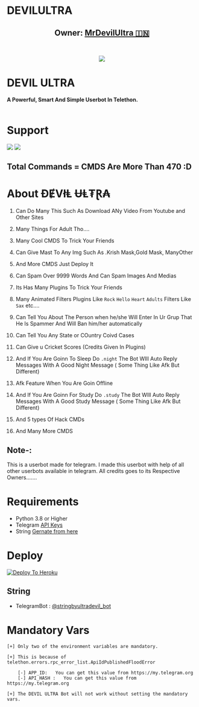 # DEVILULTRA

<h2 align="center"><b>Owner: <a href="https://telegram.dog/krish1303y">MrDevilUltra 🇮🇳</a></b></h2>
<br>
<p align="center"><a href="https://t.me/Devil_Ultra_Support_Channel"><img src="https://telegra.ph/file/07d55d71944a852ac6d5e.jpg"></a></p> 
</p>
<h1>DEVIL ULTRA</h1>
<b>A Powerful, Smart And Simple Userbot In Telethon.</b>
<br>
<br>





# Support
<a href="https://t.me//Devil_Ultra_Support_Channel"><img src="https://img.shields.io/badge/Join-Support%20Channel-red.svg?style=for-the-badge&logo=Telegram"></a>
<a href="https://t.me/friendsforeverunique"><img src="https://img.shields.io/badge/Join-Support%20Group-blue.svg?style=for-the-badge&logo=Telegram"></a>

## Total Commands = CMDS Are More Than 470 :D
# About ĐɆVłⱠ ɄⱠ₮Ɽ₳

1. Can Do Many This Such As Download ANy Video From Youtube and Other Sites

2. Many Things For Adult Tho....

3. Many Cool CMDS To Trick Your Friends

4. Can Give Mast To Any Img Such As .Krish Mask,Gold Mask, ManyOther

5. And More CMDS Just Deploy It 

6. Can Spam Over 9999 Words And Can Spam Images And Medias

7. Its Has Many Plugins To Trick Your Friends 

8. Many  Animated Filters Plugins Like ```Rock``` ```Hello```  ```Heart```  ```Adults``` Filters Like ``Sax`` etc....

9. Can Tell You About The Person when he/she Will Enter In Ur Grup That He Is Spammer And Will Ban him/her automatically

10. Can Tell You Any State or COuntry Coivd Cases

11. Can Give u Cricket Scores (Credits Given In Plugins)

12. And If You Are Goinn To Sleep Do ```.night``` The Bot WIll Auto Reply Messages With A Good Night Message ( Some Thing Like Afk But Different)

13. Afk Feature When You Are Goin Offline

14. And If You Are Goinn For Study  Do ```.study``` The Bot WIll Auto Reply Messages With A Good Study Message ( Some Thing Like Afk But Different)

15. And 5 types Of Hack CMDs

16. And Many More CMDS 



## Note-: 

This is a userbot made for telegram. I made this userbot with help of all other userbots available in telegram. All credits goes to its Respective Owners.......

# Requirements 
* Python 3.8 or Higher
* Telegram [API Keys](https://my.telegram.org/apps)
* String [Gernate from here](https://repl.it/@Anmol10H/Lightning-Repl#main.py)




# Deploy

[![Deploy To Heroku](https://www.herokucdn.com/deploy/button.svg)](https://heroku.com/deploy?template=https://github.com/MrDevilUltra/DEVILULTRA)


## String



* TelegramBot : [@stringbyultradevil_bot](https://t.me/stringbyultradevil_bot) 



# Mandatory Vars
```
[+] Only two of the environment variables are mandatory.

[+] This is because of telethon.errors.rpc_error_list.ApiIdPublishedFloodError

    [-] APP_ID:   You can get this value from https://my.telegram.org
    [-] API_HASH :   You can get this value from https://my.telegram.org
    
[+] The DEVIL ULTRA Bot will not work without setting the mandatory vars.
```
